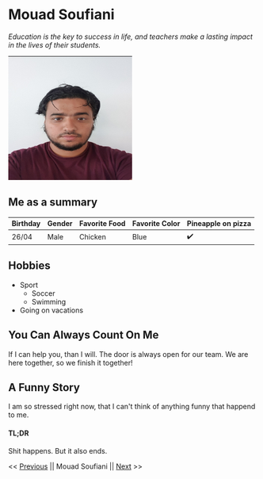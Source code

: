 # Mouad Soufiani

*Education is the key to success in life, and teachers make a lasting impact in the lives of their students.*

<img src="Selfie.jpg" width="250" height="250">

## Me as a summary

|  Birthday  | Gender | Favorite Food | Favorite Color | Pineapple on pizza |
| ---------- | -------| ------------- | -------------- | ------------------ |
|    26/04   |  Male  |    Chicken    |       Blue     | :heavy_check_mark:   |

## Hobbies 
* Sport
  * Soccer
  * Swimming
* Going on vacations

## You Can Always Count On Me
If I can help you, than I will. The door is always open for our team. We are here together, so we finish it together!

## A Funny Story
I am so stressed right now, that I can't think of anything funny that happend to me.

#### TL;DR
Shit happens.
But it also ends.

<< [Previous](https://github.com/Liam-Selleslagh/Info-corner/blob/master/README.md) || Mouad Soufiani || [Next](https://github.com/BarendStroobants/Markdown/blob/master/challenge-repository-barend.md) >>

